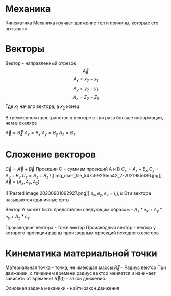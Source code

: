 # Механика
Кинематика
Механика изучает движение тел и причины, которые его вызывают.

# Векторы
Вектор - направленный отрезок
$$\overrightarrow{A}$$
$$A_x = x_2 - x_1$$
$$A_y = y_2 - y_1$$
$$A_z = Z_2 - Z_1$$
Где $x_1$ начало вектора, а $x_2$ конец

В трехмерном пространстве в векторе в три раза больше информации, чем в скаляре

$\overrightarrow{A} = \overrightarrow{B}$
$A_x = B_x$
$A_y = B_y$
$A_z = B_z$

# Сложение векторов

$\overrightarrow{C} = \overrightarrow{A} + \overrightarrow{B}$
Проекции C = суммам проекций А и B
$C_x = A_x + B_x$
$C_y = A_y + B_y$
$C_z = A_z + B_z$
![[img_user_file_547c992f6ea42_2-2021985636.jpg]]
$\overrightarrow{A}$ = ($A_x, A_y, A_z$)

![[Pasted image 20230901092927.png]]
$e_x, e_y, e_z$ =  $i, j, k$
Эти вектора называются единичные орты

Вектор A может быть представлен следующим образом - $A_x * e_x + A_y * e_y + A_z * e_z$

Производная вектора - тоже вектор
Производный вектор - вектор у которого проекции равны производным проекций исходного вектора

# Кинематика материальной точки
Материальная точка - точка, не имеющая массы
$\overrightarrow{R} -$ Радиус вектор
При движении, с течением времени радиус вектор меняется и начинает зависеть от времени/
$\overrightarrow{R}(t)$ - закон движения.

Основная задача механики - найти закон движения